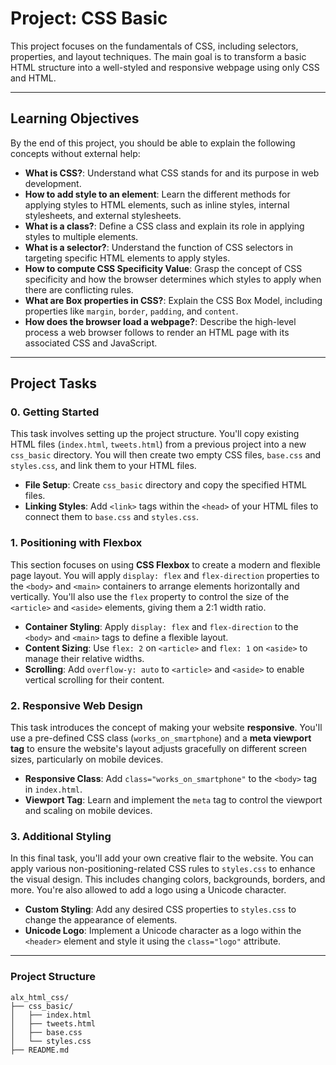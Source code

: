 # Project: CSS Basic

This project focuses on the fundamentals of CSS, including selectors, properties, and layout techniques. The main goal is to transform a basic HTML structure into a well-styled and responsive webpage using only CSS and HTML.

-----

## Learning Objectives

By the end of this project, you should be able to explain the following concepts without external help:

  * **What is CSS?**: Understand what CSS stands for and its purpose in web development.
  * **How to add style to an element**: Learn the different methods for applying styles to HTML elements, such as inline styles, internal stylesheets, and external stylesheets.
  * **What is a class?**: Define a CSS class and explain its role in applying styles to multiple elements.
  * **What is a selector?**: Understand the function of CSS selectors in targeting specific HTML elements to apply styles.
  * **How to compute CSS Specificity Value**: Grasp the concept of CSS specificity and how the browser determines which styles to apply when there are conflicting rules.
  * **What are Box properties in CSS?**: Explain the CSS Box Model, including properties like `margin`, `border`, `padding`, and `content`.
  * **How does the browser load a webpage?**: Describe the high-level process a web browser follows to render an HTML page with its associated CSS and JavaScript.

-----

## Project Tasks

### 0\. Getting Started

This task involves setting up the project structure. You'll copy existing HTML files (`index.html`, `tweets.html`) from a previous project into a new `css_basic` directory. You will then create two empty CSS files, `base.css` and `styles.css`, and link them to your HTML files.

  * **File Setup**: Create `css_basic` directory and copy the specified HTML files.
  * **Linking Styles**: Add `<link>` tags within the `<head>` of your HTML files to connect them to `base.css` and `styles.css`.

### 1\. Positioning with Flexbox

This section focuses on using **CSS Flexbox** to create a modern and flexible page layout. You will apply `display: flex` and `flex-direction` properties to the `<body>` and `<main>` containers to arrange elements horizontally and vertically. You'll also use the `flex` property to control the size of the `<article>` and `<aside>` elements, giving them a 2:1 width ratio.

  * **Container Styling**: Apply `display: flex` and `flex-direction` to the `<body>` and `<main>` tags to define a flexible layout.
  * **Content Sizing**: Use `flex: 2` on `<article>` and `flex: 1` on `<aside>` to manage their relative widths.
  * **Scrolling**: Add `overflow-y: auto` to `<article>` and `<aside>` to enable vertical scrolling for their content.

### 2\. Responsive Web Design

This task introduces the concept of making your website **responsive**. You'll use a pre-defined CSS class (`works_on_smartphone`) and a **meta viewport tag** to ensure the website's layout adjusts gracefully on different screen sizes, particularly on mobile devices.

  * **Responsive Class**: Add `class="works_on_smartphone"` to the `<body>` tag in `index.html`.
  * **Viewport Tag**: Learn and implement the `meta` tag to control the viewport and scaling on mobile devices.

### 3\. Additional Styling

In this final task, you'll add your own creative flair to the website. You can apply various non-positioning-related CSS rules to `styles.css` to enhance the visual design. This includes changing colors, backgrounds, borders, and more. You're also allowed to add a logo using a Unicode character.

  * **Custom Styling**: Add any desired CSS properties to `styles.css` to change the appearance of elements.
  * **Unicode Logo**: Implement a Unicode character as a logo within the `<header>` element and style it using the `class="logo"` attribute.

-----

### Project Structure

```
alx_html_css/
├── css_basic/
│   ├── index.html
│   ├── tweets.html
│   ├── base.css
│   └── styles.css
├── README.md
```